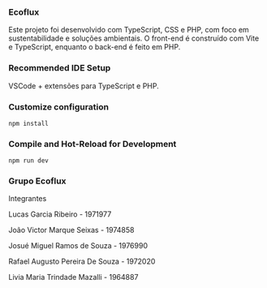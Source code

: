 ### Ecoflux

Este projeto foi desenvolvido com TypeScript, CSS e PHP, com foco em sustentabilidade e soluções ambientais.
O front-end é construído com Vite e TypeScript, enquanto o back-end é feito em PHP.

### Recommended IDE Setup
VSCode + extensões para TypeScript e PHP.

### Customize configuration

```
npm install
```

### Compile and Hot-Reload for Development


```
npm run dev
```


### Grupo Ecoflux

Integrantes

Lucas Garcia Ribeiro - 1971977

João Victor Marque Seixas - 1974858

Josué Miguel Ramos de Souza - 1976990

Rafael Augusto Pereira De Souza - 1972020

Livia Maria Trindade Mazalli - 1964887

